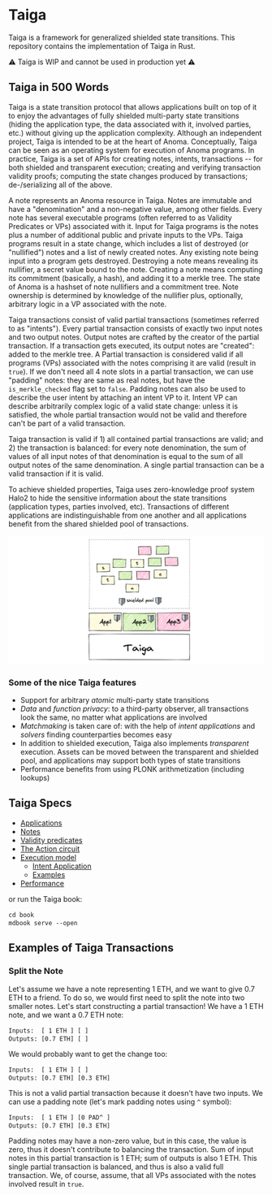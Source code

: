 # Taiga

Taiga is a framework for generalized shielded state transitions. This repository contains the implementation of Taiga in Rust.

⚠️ Taiga is WIP and cannot be used in production yet ⚠️

## Taiga in 500 Words

Taiga is a state transition protocol that allows applications built on top of it to enjoy the advantages of fully shielded multi-party state transitions (hiding the application type, the data associated with it, involved parties, etc.) without giving up the application complexity. Although an independent project, Taiga is intended to be at the heart of Anoma. Conceptually, Taiga can be seen as an operating system for execution of Anoma programs. In practice, Taiga is a set of APIs for creating notes, intents, transactions -- for both shielded and transparent execution; creating and verifying transaction validity proofs; computing the state changes produced by transactions; de-/serializing all of the above.

A note represents an Anoma resource in Taiga. Notes are immutable and have a "denomination" and a non-negative value, among other fields. Every note has several executable programs (often referred to as Validity Predicates or VPs) associated with it. Input for Taiga programs is the notes plus a number of additional public and private inputs to the VPs. Taiga programs result in a state change, which includes a list of destroyed (or "nullified") notes and a list of newly created notes. Any existing note being input into a program gets destroyed. Destroying a note means revealing its nullifier, a secret value bound to the note. Creating a note means computing its commitment (basically, a hash), and adding it to a merkle tree. The state of Anoma is a hashset of note nullifiers and a commitment tree. Note ownership is determined by knowledge of the nullifier plus, optionally, arbitrary logic in a VP associated with the note.

Taiga transactions consist of valid partial transactions (sometimes referred to as "intents"). Every partial transaction consists of exactly two input notes and two output notes. Output notes are crafted by the creator of the partial transaction. If a transaction gets executed, its output notes are "created": added to the merkle tree. A Partial transaction is considered valid if all programs (VPs) associated with the notes comprising it are valid (result in `true`). If we don't need all 4 note slots in a partial transaction, we can use "padding" notes: they are same as real notes, but have the `is_merkle_checked` flag set to `false`. Padding notes can also be used to describe the user intent by attaching an intent VP to it. Intent VP can describe arbitrarily complex logic of a valid state change: unless it is satisfied, the whole partial transaction would not be valid and therefore can't be part of a valid transaction.

Taiga transaction is valid if 1) all contained partial transactions are valid; and 2) the transaction is balanced: for every note denomination, the sum of values of all input notes of that denomination is equal to the sum of all output notes of the same denomination. A single partial transaction can be a valid transaction if it is valid.

To achieve shielded properties, Taiga uses zero-knowledge proof system Halo2 to hide the sensitive information about the state transitions (application types, parties involved, etc). Transactions of different applications are indistinguishable from one another and all applications benefit from the shared shielded pool of transactions.

![Taiga at the bottom, as a foundation for Taiga applications, and their state is stored in Notes.](./book/src/images/Intro_UTXO.png)

### Some of the nice Taiga features

* Support for arbitrary *atomic* multi-party state transitions
* *Data* and *function privacy*: to a third-party observer, all transactions look the same, no matter what applications are involved
* *Matchmaking* is taken care of: with the help of *intent applications* and *solvers* finding counterparties becomes easy
* In addition to shielded execution, Taiga also implements *transparent* execution. Assets can be moved between the transparent and shielded pool, and applications may support both types of state transitions
* Performance benefits from using PLONK arithmetization (including lookups)

## Taiga Specs

* [Applications](./book/src/app.md)
* [Notes](./book/src/notes.md)
* [Validity predicates](./book/src/validity-predicates.md)
* [The Action circuit](./book/src/action.md)
* [Execution model](./book/src/exec.md)
  * [Intent Application](./book/src/intent.md)
  * [Examples](./book/src/exec_examples.md)
* [Performance](./book/src/performance.md)

or run the Taiga book:

```plaintext
cd book
mdbook serve --open
```

## Examples of Taiga Transactions

### Split the Note

Let's assume we have a note representing 1 ETH, and we want to give 0.7 ETH to a friend. To do so, we would first need to split the note into two smaller notes. Let's start constructing a partial transaction! We have a 1 ETH note, and we want a 0.7 ETH note:

```plaintext
Inputs:  [ 1 ETH ] [ ]
Outputs: [0.7 ETH] [ ]
```

We would probably want to get the change too:

```plaintext
Inputs:  [ 1 ETH ] [ ]
Outputs: [0.7 ETH] [0.3 ETH]
```

This is not a valid partial transaction because it doesn't have two inputs. We can use a padding note (let's mark padding notes using `^` symbol):

```plaintext
Inputs:  [ 1 ETH ] [0 PAD^ ]
Outputs: [0.7 ETH] [0.3 ETH]
```

Padding notes may have a non-zero value, but in this case, the value is zero, thus it doesn't contribute to balancing the transaction. Sum of input notes in this partial transaction is 1 ETH; sum of outputs is also 1 ETH. This single partial transaction is balanced, and thus is also a valid full transaction. We, of course, assume, that all VPs associated with the notes involved result in `true`.
